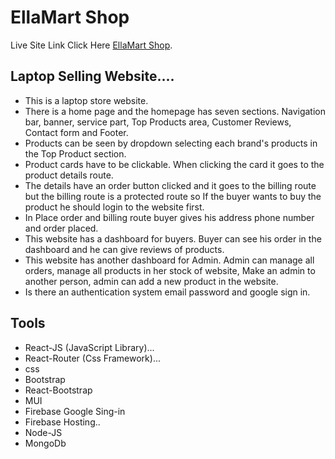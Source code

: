 # EllaMart Shop 

Live Site Link Click Here   [EllaMart Shop]( https://ellamart-best-shop.web.app/).


## Laptop Selling Website....

 * This is a laptop store website.
 * There is a home page and the homepage has seven sections. Navigation bar, banner, service part, Top Products area, Customer Reviews, Contact form and Footer.
 * Products can be seen by dropdown selecting each brand's products in the Top Product section.
 * Product cards have to be clickable. When clicking the card it goes to the product details route.
 * The details have an order button clicked and it goes to the billing route but the billing route is a protected route so If the buyer wants to buy the product he should login to the website first.
 * In Place order and billing route buyer gives his address phone number and order placed.
 * This website has a dashboard for buyers. Buyer can see his order in the dashboard and he can give reviews of products.
 * This website has another dashboard for Admin. Admin can manage all orders, manage all products in her stock of website, Make an admin to another person, admin can add a new product in the website.
 * Is there an authentication system email  password and google sign in.


## Tools

* React-JS (JavaScript Library)...
* React-Router (Css Framework)...
* css
* Bootstrap
* React-Bootstrap
* MUI
* Firebase Google Sing-in
* Firebase Hosting..
* Node-JS
* MongoDb